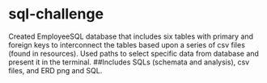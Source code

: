 # sql-challenge
Created EmployeeSQL database that includes six tables with primary and foreign keys to interconnect the tables based upon a series of csv files (found in resources).
Used paths to select specific data from database and present it in the terminal.
##Includes SQLs (schemata and analysis), csv files, and ERD png and SQL.
